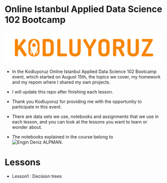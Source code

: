 # Online Istanbul Applied Data Science 102 Bootcamp

![index](logo-one.png)

* In the Kodluyoruz Online Istanbul Applied Data Science 102 Bootcamp event, which started on August 15th, the topics we cover, my homework and my repom where I shared my own projects.

* I will update this repo after finishing each lesson.

* Thank you Kodluyoruz for providing me with the opportunity to participate in this event.

* There are data sets we use, notebooks and assignments that we use in each lesson, and you can look at the lessons you want to learn or wonder about.

* The notebooks explained in the course belong to ![Engin Deniz ALPMAN](https://github.com/EnginAlpman).

# Lessons

* Lesson1 : Decision trees
